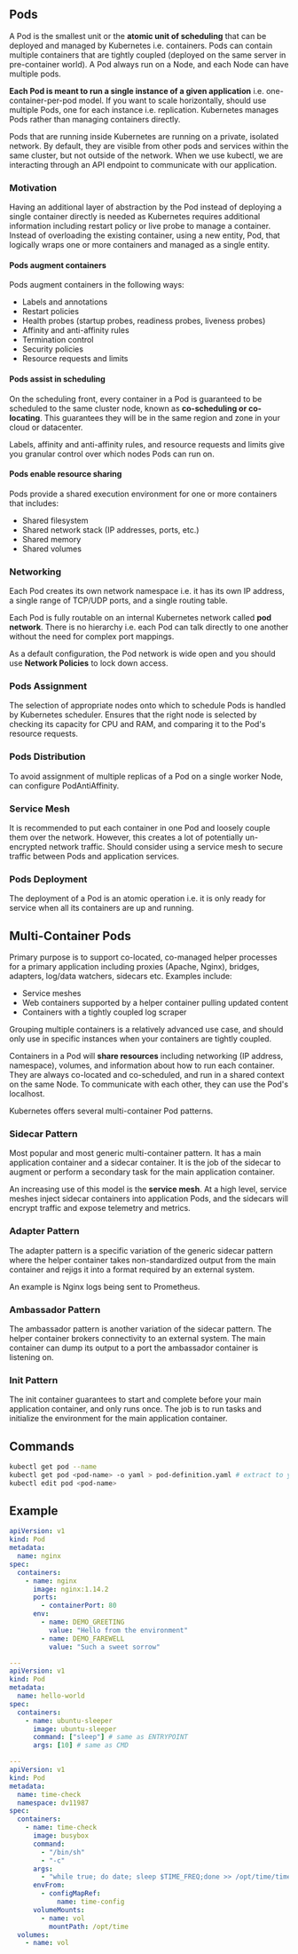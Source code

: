 ## Pods

A Pod is the smallest unit or the **atomic unit of scheduling** that can be deployed and managed by Kubernetes i.e. containers. Pods can contain multiple containers that are tightly coupled (deployed on the same server in pre-container world). A Pod always run on a Node, and each Node can have multiple pods.

**Each Pod is meant to run a single instance of a given application** i.e. one-container-per-pod model. If you want to scale horizontally, should use multiple Pods, one for each instance i.e. replication. Kubernetes manages Pods rather than managing containers directly.

Pods that are running inside Kubernetes are running on a private, isolated network. By default, they are visible from other pods and services within the same cluster, but not outside of the network. When we use kubectl, we are interacting through an API endpoint to communicate with our application.

### Motivation

Having an additional layer of abstraction by the Pod instead of deploying a single container directly is needed as Kubernetes requires additional information including restart policy or live probe to manage a container. Instead of overloading the existing container, using a new entity, Pod, that logically wraps one or more containers and managed as a single entity.

#### Pods augment containers

Pods augment containers in the following ways:

- Labels and annotations
- Restart policies
- Health probes (startup probes, readiness probes, liveness probes)
- Affinity and anti-affinity rules
- Termination control
- Security policies
- Resource requests and limits

#### Pods assist in scheduling

On the scheduling front, every container in a Pod is guaranteed to be scheduled to the same cluster node, known as **co-scheduling or co-locating**. This guarantees they will be in the same region and zone in your cloud or datacenter.

Labels, affinity and anti-affinity rules, and resource requests and limits give you granular control over which nodes Pods can run on.

#### Pods enable resource sharing

Pods provide a shared execution environment for one or more containers that includes:

- Shared filesystem
- Shared network stack (IP addresses, ports, etc.)
- Shared memory
- Shared volumes

### Networking

Each Pod creates its own network namespace i.e. it has its own IP address, a single range of TCP/UDP ports, and a single routing table.

Each Pod is fully routable on an internal Kubernetes network called **pod network**. There is no hierarchy i.e. each Pod can talk directly to one another without the need for complex port mappings.

As a default configuration, the Pod network is wide open and you should use **Network Policies** to lock down access.

### Pods Assignment

The selection of appropriate nodes onto which to schedule Pods is handled by Kubernetes scheduler. Ensures that the right node is selected by checking its capacity for CPU and RAM, and comparing it to the Pod's resource requests.

### Pods Distribution

To avoid assignment of multiple replicas of a Pod on a single worker Node, can configure PodAntiAffinity.

### Service Mesh

It is recommended to put each container in one Pod and loosely couple them over the network. However, this creates a lot of potentially un-encrypted network traffic. Should consider using a service mesh to secure traffic between Pods and application services.

### Pods Deployment

The deployment of a Pod is an atomic operation i.e. it is only ready for service when all its containers are up and running.

## Multi-Container Pods

Primary purpose is to support co-located, co-managed helper processes for a primary application including proxies (Apache, Nginx), bridges, adapters, log/data watchers, sidecars etc. Examples include:

- Service meshes
- Web containers supported by a helper container pulling updated content
- Containers with a tightly coupled log scraper

Grouping multiple containers is a relatively advanced use case, and should only use in specific instances when your containers are tightly coupled.

Containers in a Pod will **share resources** including networking (IP address, namespace), volumes, and information about how to run each container. They are always co-located and co-scheduled, and run in a shared context on the same Node. To communicate with each other, they can use the Pod's localhost.

Kubernetes offers several multi-container Pod patterns.

### Sidecar Pattern

Most popular and most generic multi-container pattern. It has a main application container and a sidecar container. It is the job of the sidecar to augment or perform a secondary task for the main application container.

An increasing use of this model is the **service mesh**. At a high level, service meshes inject sidecar containers into application Pods, and the sidecars will encrypt traffic and expose telemetry and metrics.

### Adapter Pattern

The adapter pattern is a specific variation of the generic sidecar pattern where the helper container takes non-standardized output from the main container and rejigs it into a format required by an external system.

An example is Nginx logs being sent to Prometheus.

### Ambassador Pattern

The ambassador pattern is another variation of the sidecar pattern. The helper container brokers connectivity to an external system. The main container can dump its output to a port the ambassador container is listening on.

### Init Pattern

The init container guarantees to start and complete before your main application container, and only runs once. The job is to run tasks and initialize the environment for the main application container.

## Commands

```sh
kubectl get pod --name
kubectl get pod <pod-name> -o yaml > pod-definition.yaml # extract to yaml
kubectl edit pod <pod-name>
```

## Example

```yaml
apiVersion: v1
kind: Pod
metadata:
  name: nginx
spec:
  containers:
    - name: nginx
      image: nginx:1.14.2
      ports:
        - containerPort: 80
      env:
        - name: DEMO_GREETING
          value: "Hello from the environment"
        - name: DEMO_FAREWELL
          value: "Such a sweet sorrow"

---
apiVersion: v1
kind: Pod
metadata:
  name: hello-world
spec:
  containers:
    - name: ubuntu-sleeper
      image: ubuntu-sleeper
      command: ["sleep"] # same as ENTRYPOINT
      args: [10] # same as CMD

---
apiVersion: v1
kind: Pod
metadata:
  name: time-check
  namespace: dv11987
spec:
  containers:
    - name: time-check
      image: busybox
      command:
        - "/bin/sh"
        - "-c"
      args:
        - "while true; do date; sleep $TIME_FREQ;done >> /opt/time/time-check.log;"
      envFrom:
        - configMapRef:
            name: time-config
      volumeMounts:
        - name: vol
          mountPath: /opt/time
  volumes:
    - name: vol
```
